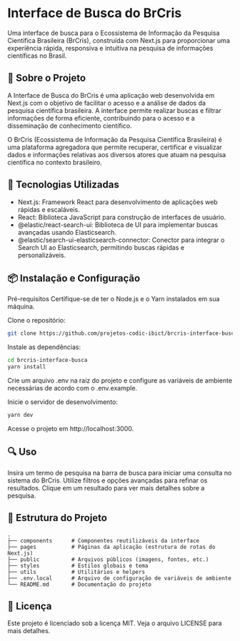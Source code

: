 # Interface de Busca do BrCris

Uma interface de busca para o Ecossistema de Informação da Pesquisa Científica Brasileira (BrCris), construída com Next.js para proporcionar uma experiência rápida, responsiva e intuitiva na pesquisa de informações científicas no Brasil.

## 📝 Sobre o Projeto

A Interface de Busca do BrCris é uma aplicação web desenvolvida em Next.js com o objetivo de facilitar o acesso e a análise de dados da pesquisa científica brasileira. A interface permite realizar buscas e filtrar informações de forma eficiente, contribuindo para o acesso e a disseminação de conhecimento científico.

O BrCris (Ecossistema de Informação da Pesquisa Científica Brasileira) é uma plataforma agregadora que permite recuperar, certificar e visualizar dados e informações relativas aos diversos atores que atuam na pesquisa científica no contexto brasileiro.

## 🚀 Tecnologias Utilizadas

- Next.js: Framework React para desenvolvimento de aplicações web rápidas e escaláveis.
- React: Biblioteca JavaScript para construção de interfaces de usuário.
- @elastic/react-search-ui: Biblioteca de UI para implementar buscas avançadas usando Elasticsearch.
- @elastic/search-ui-elasticsearch-connector: Conector para integrar o Search UI ao Elasticsearch, permitindo buscas rápidas e personalizáveis.

## 📦 Instalação e Configuração

Pré-requisitos
Certifique-se de ter o Node.js e o Yarn instalados em sua máquina.

Clone o repositório:

```bash
git clone https://github.com/projetos-codic-ibict/brcris-interface-busca.git
```

Instale as dependências:

```bash
cd brcris-interface-busca
yarn install
```

Crie um arquivo .env na raiz do projeto e configure as variáveis de ambiente necessárias de acordo com o .env.example.

Inicie o servidor de desenvolvimento:

```bash
yarn dev
```

Acesse o projeto em http://localhost:3000.

## 🔍 Uso

Insira um termo de pesquisa na barra de busca para iniciar uma consulta no sistema do BrCris.
Utilize filtros e opções avançadas para refinar os resultados.
Clique em um resultado para ver mais detalhes sobre a pesquisa.

## 📁 Estrutura do Projeto

```plaintext
.
├── components      # Componentes reutilizáveis da interface
├── pages           # Páginas da aplicação (estrutura de rotas do Next.js)
├── public          # Arquivos públicos (imagens, fontes, etc.)
├── styles          # Estilos globais e tema
├── utils           # Utilitários e helpers
├── .env.local      # Arquivo de configuração de variáveis de ambiente
└── README.md       # Documentação do projeto
```

## 📄 Licença

Este projeto é licenciado sob a licença MIT. Veja o arquivo LICENSE para mais detalhes.
